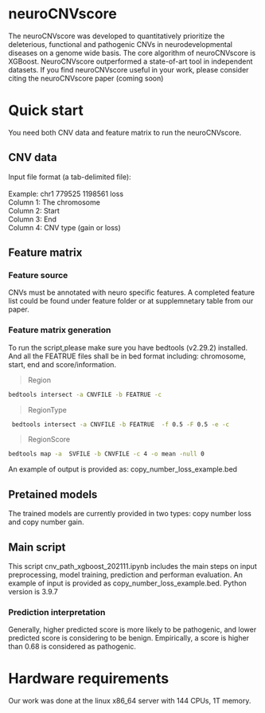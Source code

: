 # neuroCNVscore
The neuroCNVscore was developed to quantitatively prioritize the deleterious, functional and pathogenic CNVs in neurodevelopmental diseases on a genome wide basis. The core algorithm of neuroCNVscore is XGBoost. NeuroCNVscore outperformed a state-of-art tool in independent datasets. If you find neuroCNVscore useful in your work, please consider citing the neuroCNVscore paper (coming soon)

# Quick start
You need both CNV data and feature matrix to run the neuroCNVscore. 

## CNV data
Input file format (a tab-delimited file): <br><br>
Example: chr1    779525  1198561 loss <br>
Column 1: The chromosome  <br>
Column 2: Start <br>
Column 3: End <br>
Column 4: CNV type (gain or loss) <br>

## Feature matrix
### Feature source 
CNVs must be annotated with neuro specific features. A completed feature list could be found under feature folder or at supplemnetary table from our paper. 

### Feature matrix generation
To run the script,please make sure you have bedtools (v2.29.2) installed. And all the FEATRUE files shall be in bed format including: chromosome, start, end and score/information.

>Region
```Bash
bedtools intersect -a CNVFILE -b FEATRUE -c
```
>RegionType
```Bash
 bedtools intersect -a CNVFILE -b FEATRUE  -f 0.5 -F 0.5 -e -c
```
>RegionScore
```Bash
bedtools map -a  SVFILE -b CNVFILE -c 4 -o mean -null 0
```
An example of output is provided as: copy_number_loss_example.bed

## Pretained models
The trained models are currently provided in two types: copy number loss and copy number gain. 

## Main script
This script cnv_path_xgboost_202111.ipynb includes the main steps on input preprocessing, model training, prediction and performan evaluation. An example of input is provided as copy_number_loss_example.bed. Python version is 3.9.7 

### Prediction interpretation
Generally, higher predicted score is more likely to be pathogenic, and lower predicted score is considering to be benign. Empirically, a score is higher than 0.68 is considered as pathogenic.

# Hardware requirements
Our work was done at the linux x86_64 server with 144 CPUs, 1T memory. 


